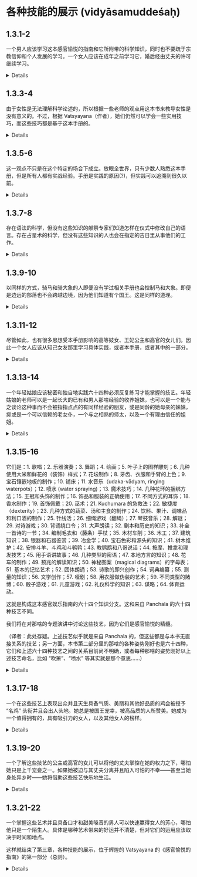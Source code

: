 # 各种技能的展示 (vidyāsamuddeśaḥ)

## 1.3.1-2

一个男人应该学习这本感官愉悦的指南和它所附带的科学知识，同时也不要疏于宗教信仰和个人发展的学习。一个女人应该在成年之前学习它，婚后经由丈夫的许可继续学习。

<details>
dharmārthāṅgavidyākālān anuparodhayan kāmasūtraṃ tadaṅgavidyāś ca
puruṣo 'dhīyīta || 1.3.1 ||

dharma-artha-aṅgavidyā-kālān anuparodhayan kāmasūtraṃ tad-aṅgavidyāś
ca puruṣo +adhīyīta ||

prāgyauvanāt strī | prattā ca patyur abhiprāyāt || 1.3.2 ||

prāg-yauvanāt strī | prattā ca patyur abhiprāyāt ||
</details>

## 1.3.3-4

由于女性是无法理解科学论述的，所以根据一些老师的观点用这本书来教导女性是没有意义的。不过，根据 Vatsyayana（作者），她们仍然可以学会一些实用技巧，而这些技巧都是基于这本手册的。

<details>
yoṣitāṃ śāstragrahaṇasyābhāvād anarthakam iha śāstre strīśāsanam ity
ācāryāḥ || 1.3.3 ||

yoṣitāṃ śāstra-grahaṇasya-abhāvād anarthakam iha śāstre strī-śāsanam
ity ācāryāḥ ||

prayogagrahaṇaṃ tv āsām | prayogasya ca śāstrapūrvakatvād iti
vātsyāyanaḥ || 1.3.4 ||

prayoga-grahaṇaṃ tv āsām | prayogasya ca śāstra-pūrvakatvād iti vātsyāyanaḥ ||
</details>

## 1.3.5-6

这一观点不只是在这个特定的场合下成立。放眼全世界，只有少数人熟悉这本手册，但是所有人都有实战经验。手册是实践的原因(?)，但实践可以追溯到很久以前。

<details>
tan na kevalam ihaiva | sarvatra hi loke kati cid eva śāstrajñāḥ |
sarvajanaviṣayaś ca prayogaḥ || 1.3.5 ||

tan na kevalam iha-eva | sarvatra hi loke kati cid eva śāstrajñāḥ | sarvajana-viṣayaś ca prayogaḥ ||

prayogasya ca dūrastham api śāstram eva hetuḥ || 1.3.6 ||

prayogasya ca dūrastham api śāstram eva hetuḥ || 
</details>

## 1.3.7-8

存在语法的科学，但没有这些知识的献祭专家们知道怎样在仪式中修改自己的语言。存在占星术的科学，但没有这些知识的人也会在指定的吉日里从事他们的工作。

<details>
asti vyākaraṇam ity avaiyākaraṇā api yājñikā ūhaṃ kratuṣu prayuñjate || 1.3.7 ||

asti vyākaraṇam ity avaiyākaraṇā api yājñikā ūhaṃ kratuṣu prayuñjate ||

asti jyautiṣam iti puṇyāheṣu karma kurvate || 1.3.8 ||

asti jyautiṣam iti puṇya-aheṣu karma kurvate ||
</details>

## 1.3.9-10

以同样的方式，骑马和骑大象的人即便没有学过相关手册也会控制马和大象。即便是边远的部落也不会跨越边境，因为他们知道有个国王。这是同样的道理。

<details>
tathāśvārohā gajārohāś cāśvān gajāṃś cānadhigataśāstrā api vinayante
// 1.3.9 ||

tathā-aśva-ārohā gaja-ārohāś ca-aśvān gajāṃś ca-anadhigata-śāstrā api
vinayante ||

tathāsti rājeti dūrasthā api janapadā na maryādām ativartante tadvad
etat || 1.3.10 ||

tathā-asti rājā-iti dūrasthā api janapadā na maryādām ativartante
tadvad etat ||
</details>

## 1.3.11-12

尽管如此，也有很多思想受本手册影响的高等妓女、王妃公主和高官的女儿们。因此一个女人应该从知己女友那里学习具体实践，或者本手册，或者其中的一部分。

<details>
santy api khalu śāstraprahatabuddhayo gaṇikā rājaputryo
mahāmātraduhitaraś ca || 1.3.11 ||

santy api khalu śāstra-prahata-buddhayo gaṇikā rājaputryo
mahāmātra-duhitaraś ca ||

tasmād vaiśvāsikāj janād rahasi prayogāñ chāstram ekadeśaṃ vā strī
gṛhṇīyāt || 1.3.12 ||

tasmād vaiśvāsikāj janād rahasi prayogāñ chāstram ekadeśaṃ vā strī gṛhṇīyāt ||
</details>

## 1.3.13-14

一个年轻姑娘应该秘密和独自地实践六十四种必须反复练习才能掌握的技艺。年轻姑娘的老师可以是一起长大的已有和男人那啥经验的收养姐妹，也可以是一个能与之谈论这种事而不会被指指点点的有同样经验的朋友，或是同龄的她母亲的妹妹，抑或是一个可以信赖的老女仆，一个与之相熟的师太，以及一个有理由信任的姐姐。

<details>
abhyāsaprayojyāṃś ca cātuḥṣaṣṭikān yogān kanyā rahasy ekākiny abhyaset || 1.3.13 ||

abhyāsa-prayojyāṃś ca cātuḥṣaṣṭikān yogān kanyā rahasy ekākiny abhyaset ||

ācāryās tu kanyānāṃ pravṛttapuruṣasaṃprayogā sahasaṃpravṛddhā
dhātreyikā | tathābhūtā vā niratyayasaṃbhāṣaṇā sakhī | savayāś ca
mātṛṣvasā | visrabdhā tatsthānīyā vṛddhadāsī | pūrvasaṃsṛṣṭā vā
bhikṣukī | svasā ca viśvāsaprayogāt || 1.3.14 ||

ācāryās tu kanyānāṃ pravṛtta-puruṣa-saṃprayogā saha-saṃpravṛddhā
dhātreyikā | tathā-bhūtā vā niratyaya-saṃbhāṣaṇā sakhī | savayāś ca
mātṛṣvasā | visrabdhā tat-sthānīyā vṛddha-dāsī | pūrva-saṃsṛṣṭā vā
bhikṣukī | svasā ca viśvāsa-prayogāt ||
</details>

## 1.3.15-16

它们是：1. 歌唱；2. 乐器演奏；3. 舞蹈；4. 绘画；5. 叶子上的图样雕刻；6.
几种使用大米和鲜花的（装饰）样式；7. 花坛制作；8. 牙齿、衣服和手臂的上色；9.
宝石镶嵌地板的制作；10. 铺床；11.
水音乐（udaka-vādyam, ringing waterpots）；12. 喷水 (water spraying)；13.
魔术技巧；14. 几种花环的捆绑方法；15. 王冠和头饰的制作；16. 饰品和服装的正确使用；17.
不同方式的耳饰；18. 香水制作；19. 首饰佩戴；20. 巫术；21. Kuchumara
的急救法；22. 敏捷度（dexterity）；23. 几种方式的蔬菜、汤和主食的制作；24.
饮料、果汁、调味品和利口酒的制作；25. 针线活；26. 细绳游戏（翻绳）；27.
琴鼓音乐；28. 解谜；29. 对诗游戏；30. 背诵绕口令；31. 大声朗读；32.
剧本和历史的知识；33. 补全一首诗的一节；34. 编制毛衣和（藤条）手杖；35.
木材车削；36. 木工；37. 建筑知识；38. 银器和石器鉴赏；39. 冶金学；40.
宝石色彩和源头的知识；41. 树木维护；42. 安排斗羊、斗鸡和斗鹌鹑；43.
教鹦鹉和八哥说话；44. 按摩、推拿和理发技艺；45. 用手语讲故事；46.
几种类型的密语；47. 本地方言的知识；48. 花车的制作；49. 预兆的解读知识；50.
神秘图案（magical diagrams）的字母表；51. 基本的记忆艺术；52.
团体朗诵；53. 诗歌的即兴创作；54. 词典编纂；55. 测量的知识；56.
文学创作；57. 哑剧；58. 用衣服做伪装的艺术；59. 不同类型的赌博；60.
骰子游戏；61. 儿童游戏；62. 礼仪科学的知识；63. 谋略；64. 体育运动。

这就是构成这本感官娱乐指南的六十四个知识分支。这和来自 Panchala
的六十四种技艺不同。

我们将在对那啥的专题演讲中讨论这些技艺，因为它们是感官愉悦的精髓。

（译者：此处存疑。上述技艺似乎就是来自 Panchala
的，但这些都是与本书无直接关系的技艺；另一方面，本书第二部分里的那啥的各种姿势刚好也是六十四种，它们和上述六十四种技艺之间的关系目前尚不明确，或者每种那啥的姿势刚好以上述技艺命名，比如 “吹箫”、“喷水” 等其实就是那个意思……）

<details>
gītaṃ, vādyaṃ, nṛtyaṃ, ālekhyaṃ, viśeṣakacchedyaṃ,
taṇḍulakusumavalivikārāḥ, puṣpāstaraṇaṃ, daśanavasanāṅgarāgaḥ,
maṇibhūmikākarma, śayanaracanam, udakavādyam, udakāghātaḥ, citrāś ca
yogāḥ, mālyagrathanavikalpāḥ, śekharakāpīḍayojanaṃ, nepathyaprayogāḥ,
karṇapattrabhaṅgāḥ, gandhayuktiḥ, bhūṣaṇayojanam,
aindrajālāḥ, kaucumārāś ca yogāḥ, hastalāghavaṃ,
vicitraśākayūṣabhakṣyavikārakriyā, pānakarasarāgāsavayojanaṃ,
sūcīvānakarmāṇi, sūtrakrīḍā, vīṇāḍamarukavādyāni, prahelikā,
pratimālā, durvācakayogāḥ, pustakavācanaṃ, nāṭakākhyāyikādarśanaṃ,
kāvyasamasyāpūraṇaṃ, paṭṭikā-vetravāna [Ch: vāna.vetra]vikalpāḥ,
takṣakarmāṇi, takṣaṇaṃ, vāstuvidyā, rūpya-ratna [Ch omits] parīkṣā,
dhātuvādaḥ, maṇirāgākarajñānaṃ, vṛkṣāyurvedayogāḥ,
meṣakukkuṭalāvakayuddhavidhiḥ, śukasārikāpralāpanam, utsādane
saṃvāhane keśamardane ca kauśalyaṃ [Ch: kauśalaṃ],
akṣaramuṣṭikākathanaṃ, mlecchitavikalpāḥ, deśabhāṣāvijñānaṃ,
puṣpaśakaṭikā, nimittajñānaṃ, yantramātṛkā, dhāraṇamātṛkā, saṃpāthyaṃ,
mānasī, kāvyakriyā, abhidhāna*koṣaḥ [Ch: kāṣaḥ], chandojñānaṃ,
kriyākalpaḥ, chalitakayogāḥ, vastragopanāni, *dyūtiviśeṣāḥ
[Ch: dyūtaviśeṣaḥ], ākarṣakrīḍā, bālakrīḍanakāni, vainayikīnāṃ
vaijayikīnāṃ vyāyāmikīnāṃ ca vidyānāṃ jñānam, iti
catuḥṣaṣṭir aṅgavidyāḥ kāmasūtrasyāvayavinyaḥ || 1.3.15 ||

gītaṃ, vādyaṃ, nṛtyaṃ, ālekhyaṃ, viśeṣakacchedyaṃ,
taṇḍula-kusuma-vali-vikārāḥ, puṣpa-āstaraṇaṃ,
daśana-vasana-aṅga-rāgaḥ, maṇi-bhūmikā-karma, śayana-racanam,
udaka-vādyam, udaka-āghātaḥ, citrāś ca yogāḥ,
mālya-grathana-vikalpāḥ, śekharakā-pīḍa-yojanaṃ, nepathya-prayogāḥ,
karṇa-pattra-bhaṅgāḥ, gandha-yuktiḥ, bhūṣaṇa-yojanam,
aindrajālāḥ, kaucumārāś ca yogāḥ, hasta-lāghavaṃ,
vicitra-śāka-yūṣa-bhakṣya-vikāra-kriyā,
pānaka-rasa-rāga-āsava-yojanaṃ, sūcīvāna-karmāṇi, sūtra-krīḍā,
vīṇā-ḍamaruka-vādyāni, prahelikā, pratimālā, durvācakayogāḥ,
pustaka-vācanaṃ, nāṭaka-ākhyāyikā-darśanaṃ, kāvya-samasyā-pūraṇaṃ,
paṭṭikā-vetra-vāna[ch:vāna.vetra]-vikalpāḥ, takṣa-karmāṇi, takṣaṇaṃ,
vāstu-vidyā, rūpya-ratna [ch omits] -parīkṣā, dhātu-vādaḥ,
maṇi-rāga-ākara-jñānaṃ, vṛkṣāyurveda-yogāḥ,
meṣa-kukkuṭa-lāvaka-yuddha-vidhiḥ, śuka-sārikā-pralāpanam, utsādane
saṃvāhane keśa-mardane ca kauśalyaṃ[ch:kauśalaṃ],
akṣara-muṣṭikā-kathanaṃ, mlecchita-vikalpāḥ, deśa-bhāṣā-vijñānaṃ,
puṣpa-śakaṭikā, nimitta-jñānaṃ, yantra-mātṛkā, dhāraṇa-mātṛkā,
saṃpāthyaṃ, mānasī, kāvya-kriyā, abhidhāna-*koṣaḥ[ch:kāṣaḥ],
chando-jñānaṃ, kriyā-kalpaḥ, chalitaka-yogāḥ, vastra-gopanāni,
-dyūti-viśeṣāḥ [Ch.: dyūta-viśeṣaḥ], ākarṣa-krīḍā, bāla-krīḍanakāni,
vainayikīnāṃ vaijayikīnāṃ vyāyāmikīnāṃ ca vidyānāṃ jñānam, iti
catuḥṣaṣṭir aṅgavidyāḥ kāmasūtrasya-avayavinyaḥ ||

pāñcālikī ca catuḥṣaṣṭir aparā | tasyāḥ prayogān anvavetya
sāṃprayogike vakṣyāmaḥ | kāmasya tadātmakatvāt || 1.3.16 ||

pāñcālikī ca catuḥṣaṣṭir aparā | tasyāḥ prayogān anvavetya
sāṃprayogike vakṣyāmaḥ | kāmasya tad-ātmakatvāt ||
</details>

## 1.3.17-18

一个在这些技艺上表现出众并且天生具备气质、美丽和其他好品质的鸡会被授予
“名鸡” 头衔并且会出人头地。她总是被国王宠幸，被高品质的人所赞美。她成为一个值得拥有的，具有吸引力的女人，以及其他女人的榜样。

<details>
ābhir abhyucchritā veśyā śīlarūpaguṇānvitā | 1.3.17a |

ābhir abhyucchritā veśyā śīla-rūpa-guṇa-anvitā |

labhate gaṇikāśabdaṃ sthānaṃ ca janasaṃsadi || 1.3.17b ||

labhate gaṇikā-śabdaṃ sthānaṃ ca janasaṃsadi ||

pūjitā sā sadā rājñā guṇavadbhiś ca saṃstutā | 1.3.18a |

pūjitā sā sadā rājñā guṇavadbhiś ca saṃstutā |

prārthanīyābhigamyā ca lakṣyabhūtā ca jāyate || 1.3.18b ||

prārthanīyā-abhigamyā ca lakṣya-bhūtā ca jāyate ||
</details>

## 1.3.19-20

一个了解这些技艺的公主或高官的女儿可以将他的丈夫掌控在她的权力之下，哪怕她只是上千宠妾之一。如果她被迫与其丈夫分离并且陷入可怕的不幸——甚至当她身处异乡时——她将借助这些技艺快乐地生活。

<details>
yogajñā rājaputrī ca mahāmātrasutā tathā | 1.3.19a |

yogajñā rājaputrī ca mahāmātra-sutā tathā |

sahasra-antaḥpunar [Ch: antaḥpuram] api svavaśe kurute patim || 1.3.19b

sahasra-antaḥpunar [Ch: antaḥpuram] api svavaśe kurute patim ||

tathā pativiyoge ca vyasanaṃ dāruṇaṃ gatā | 1.3.20a |

tathā pativiyoge ca vyasanaṃ dāruṇaṃ gatā |

deśāntare 'pi vidyābhiḥ sā sukhenaiva jīvati || 1.3.20b ||

deśa-antare +api vidyābhiḥ sā sukhena-eva jīvati ||
</details>

## 1.3.21-22

一个掌握这些艺术并且具备口才和甜美嗓音的男人可以快速赢得女人的芳心，哪怕他只是一个陌生人。具体是哪种艺术带来的好运并不清楚，但对它们的运用应该取决于时间和地点。

这样就结束了第三章，各种技能的展示，位于辉煌的 Vatsyayana
的《感官愉悦的指南》的第一部分（总则）。

<details>
naraḥ kalāsu kuśalo vācālaś cāṭukārakaḥ | 1.3.21a

naraḥ kalāsu kuśalo vācālaś cāṭukārakaḥ |

asaṃstuto 'pi nārīṇāṃ cittam āśv eva vindati || 1.3.21b

asaṃstuto +api nārīṇāṃ cittam āśv eva vindati ||

kalānāṃ grahanād eva saubhāgyam upajāyate | 1.3.22a

kalānāṃ grahanād eva saubhāgyam upajāyate |

deśakālau tv apekṣyāsāṃ prayogaḥ saṃbhaven na vā || 1.3.22b

deśa-kālau tv apekṣya-āsāṃ prayogaḥ saṃbhaven na vā ||
</details>
